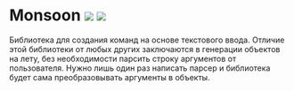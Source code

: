 [travis]:https://travis-ci.org/Ensemplix/Monsoon
[codecov]:https://codecov.io/github/Ensemplix/Monsoon?branch=v2.0

[travis img]:https://travis-ci.org/Ensemplix/Monsoon.svg?branch=v2.0
[codecov img]:https://codecov.io/github/Ensemplix/Monsoon/coverage.svg?branch=v2.0

Monsoon [![][travis img]][travis] [![][codecov img]][codecov]
============

Библиотека для создания команд на основе текстового ввода. Отличие этой библиотеки от любых других заключаются в
генерации объектов на лету, без необходимости парсить строку аргументов от пользователя. Нужно лишь один раз написать
парсер и библиотека будет сама преобразовывать аргументы в объекты.
